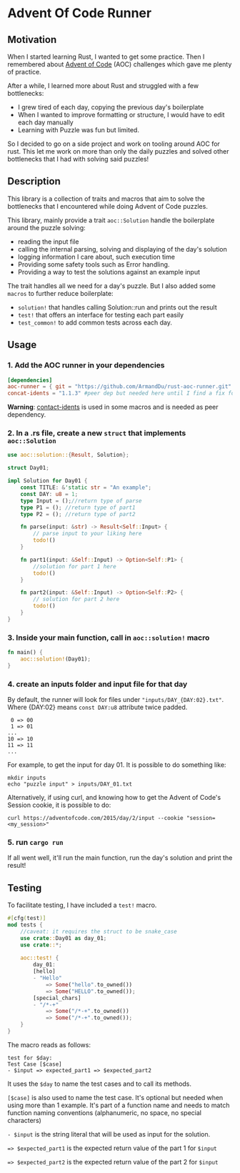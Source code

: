 # Advent Of Code Runner

## Motivation
When I started learning Rust, I wanted to get some practice.
Then I remembered about [Advent of Code](https://adventofcode.com/) (AOC) challenges which gave me plenty of practice.

After a while, I learned more about Rust and struggled with a few bottlenecks:
- I grew tired of each day, copying the previous day's boilerplate
- When I wanted to improve formatting or structure, I would have to edit each day manually
- Learning with Puzzle was fun but limited.

So I decided to go on a side project and work on tooling around AOC for rust.
This let me work on more than only the daily puzzles and solved other bottlenecks that I had with solving said puzzles!

## Description

This library is a collection of traits and macros that aim to solve the bottlenecks that I encountered while doing Advent of Code puzzles.

This library, mainly provide a trait `aoc::Solution` handle the boilerplate around the puzzle solving:
- reading the input file
- calling the internal parsing, solving and displaying of the day's solution
- logging information I care about, such execution time
- Providing some safety tools such as Error handling.
- Providing a way to test the solutions against an example input

The trait handles all we need for a day's puzzle. But I also added some `macros` to further reduce boilerplate:

- `solution!` that handles calling Solution::run and prints out the result
- `test!` that offers an interface for testing each part easily
- `test_common!` to add common tests across each day.


## Usage

### 1. Add the AOC runner in your dependencies

 ```toml
 [dependencies]
 aoc-runner = { git = "https://github.com/ArmandDu/rust-aoc-runner.git" }
 concat-idents = "1.1.3" #peer dep but needed here until I find a fix for it.
 ```
<b>Warning</b>: [contact-idents](https://docs.rs/concat-idents/1.1.5/concat_idents/index.html) is used in some macros and is needed as peer dependency.

### 2. In a .rs file, create a new `struct` that implements `aoc::Solution`
 ````rust
 use aoc::solution::{Result, Solution};
 
 struct Day01;
 
 impl Solution for Day01 {
     const TITLE: &'static str = "An example";
     const DAY: u8 = 1;
     type Input = ();//return type of parse
     type P1 = (); //return type of part1
     type P2 = (); //return type of part2
 
     fn parse(input: &str) -> Result<Self::Input> {
         // parse input to your liking here
         todo!()
     }
 
     fn part1(input: &Self::Input) -> Option<Self::P1> {
         //solution for part 1 here
         todo!()
     }
 
     fn part2(input: &Self::Input) -> Option<Self::P2> {
         // solution for part 2 here
         todo!()
     }
 }
 ````
### 3. Inside your main function, call in `aoc::solution!` macro
 ```rust
 fn main() {
     aoc::solution!(Day01);
 }
 ```
### 4. create an inputs folder and input file for that day

By default, the runner will look for files under `"inputs/DAY_{DAY:02}.txt"`.
Where {DAY:02} means `const DAY:u8` attribute twice padded.

```
 0 => 00
 1 => 01
...
10 => 10
11 => 11
...
```

For example, to get the input for day 01. It is possible to do something like:
```shell
mkdir inputs
echo "puzzle input" > inputs/DAY_01.txt
```

Alternatively, if using curl, and knowing how to get the Advent of Code's Session cookie,
it is possible to do:
```shell
curl https://adventofcode.com/2015/day/2/input --cookie "session=<my_session>"
```
### 5. run `cargo run`

If all went well, it'll run the main function, run the day's solution and print the result!

## Testing
To facilitate testing, I have included a `test!` macro. 
```rust
#[cfg(test)]
mod tests {
    //caveat: it requires the struct to be snake_case
    use crate::Day01 as day_01;
    use crate::*;
    
    aoc::test! {
        day_01:
        [hello]
        - "Hello"
            => Some("hello".to_owned())
            => Some("HELLO".to_owned());
        [special_chars]
        - "/*-+"
            => Some("/*-+".to_owned())
            => Some("/*-+".to_owned());
    }
}
```

The macro reads as follows:

```
test for $day: 
Test Case [$case]
- $input => expected_part1 => $expected_part2
```

It uses the `$day` to name the test cases and to call its methods.

`[$case]` is also used to name the test case. It's optional but needed when using more than 1 example.
It's part of a function name and needs to match function naming conventions (alphanumeric, no space, no special characters)

`- $input` is the string literal that will be used as input for the solution. 

`=> $expected_part1` is the expected return value of the part 1 for `$input`

`=> $expected_part2` is the expected return value of the part 2 for `$input`
